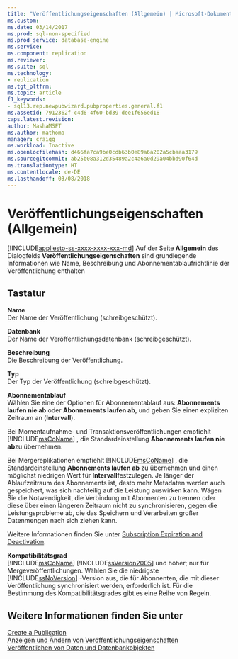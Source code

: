 ```yaml
---
title: "Veröffentlichungseigenschaften (Allgemein) | Microsoft-Dokumentation"
ms.custom: 
ms.date: 03/14/2017
ms.prod: sql-non-specified
ms.prod_service: database-engine
ms.service: 
ms.component: replication
ms.reviewer: 
ms.suite: sql
ms.technology:
- replication
ms.tgt_pltfrm: 
ms.topic: article
f1_keywords:
- sql13.rep.newpubwizard.pubproperties.general.f1
ms.assetid: 7912362f-c4d6-4f60-bd39-dee1f656ed18
caps.latest.revision: 
author: MashaMSFT
ms.author: mathoma
manager: craigg
ms.workload: Inactive
ms.openlocfilehash: d466fa7ca9be0cdb63b0e89a6a202a5cbaaa3179
ms.sourcegitcommit: ab25b08a312d35489a2c4a6a0d29a04bbd90f64d
ms.translationtype: HT
ms.contentlocale: de-DE
ms.lasthandoff: 03/08/2018
---
```

# <a name="publication-properties-general"></a>Veröffentlichungseigenschaften (Allgemein)
[!INCLUDE[appliesto-ss-xxxx-xxxx-xxx-md](../../includes/appliesto-ss-xxxx-xxxx-xxx-md.md)]
  Auf der Seite **Allgemein** des Dialogfelds **Veröffentlichungseigenschaften** sind grundlegende Informationen wie Name, Beschreibung und Abonnementablaufrichtlinie der Veröffentlichung enthalten  
  
## <a name="options"></a>Tastatur  
 **Name**  
 Der Name der Veröffentlichung (schreibgeschützt).  
  
 **Datenbank**  
 Der Name der Veröffentlichungsdatenbank (schreibgeschützt).  
  
 **Beschreibung**  
 Die Beschreibung der Veröffentlichung.  
  
 **Typ**  
 Der Typ der Veröffentlichung (schreibgeschützt).  
  
 **Abonnementablauf**  
 Wählen Sie eine der Optionen für Abonnementablauf aus: **Abonnements laufen nie ab** oder **Abonnements laufen ab**, und geben Sie einen expliziten Zeitraum an (**Intervall**).  
  
 Bei Momentaufnahme- und Transaktionsveröffentlichungen empfiehlt [!INCLUDE[msCoName](../../includes/msconame-md.md)] , die Standardeinstellung **Abonnements laufen nie ab**zu übernehmen.  
  
 Bei Mergereplikationen empfiehlt [!INCLUDE[msCoName](../../includes/msconame-md.md)] , die Standardeinstellung **Abonnements laufen ab** zu übernehmen und einen möglichst niedrigen Wert für **Intervall**festzulegen. Je länger der Ablaufzeitraum des Abonnements ist, desto mehr Metadaten werden auch gespeichert, was sich nachteilig auf die Leistung auswirken kann. Wägen Sie die Notwendigkeit, die Verbindung mit Abonnenten zu trennen oder diese über einen längeren Zeitraum nicht zu synchronisieren, gegen die Leistungsprobleme ab, die das Speichern und Verarbeiten großer Datenmengen nach sich ziehen kann.  
  
 Weitere Informationen finden Sie unter [Subscription Expiration and Deactivation](../../relational-databases/replication/subscription-expiration-and-deactivation.md).  
  
 **Kompatibilitätsgrad**  
 [!INCLUDE[msCoName](../../includes/msconame-md.md)] [!INCLUDE[ssVersion2005](../../includes/ssversion2005-md.md)] und höher; nur für Mergeveröffentlichungen. Wählen Sie die niedrigste [!INCLUDE[ssNoVersion](../../includes/ssnoversion-md.md)] -Version aus, die für Abonnenten, die mit dieser Veröffentlichung synchronisiert werden, erforderlich ist. Für die Bestimmung des Kompatibilitätsgrades gibt es eine Reihe von Regeln.  
  
## <a name="see-also"></a>Weitere Informationen finden Sie unter  
 [Create a Publication](../../relational-databases/replication/publish/create-a-publication.md)   
 [Anzeigen und Ändern von Veröffentlichungseigenschaften](../../relational-databases/replication/publish/view-and-modify-publication-properties.md)   
 [Veröffentlichen von Daten und Datenbankobjekten](../../relational-databases/replication/publish/publish-data-and-database-objects.md)  
  
  
